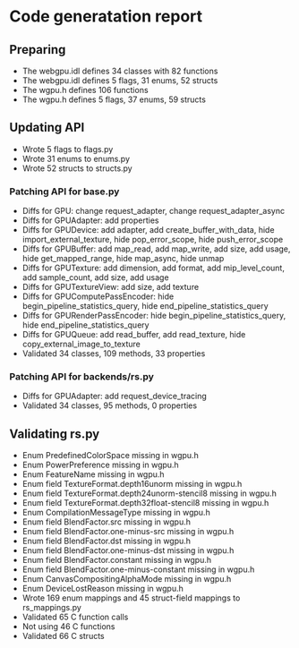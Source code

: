 # Code generatation report
## Preparing
* The webgpu.idl defines 34 classes with 82 functions
* The webgpu.idl defines 5 flags, 31 enums, 52 structs
* The wgpu.h defines 106 functions
* The wgpu.h defines 5 flags, 37 enums, 59 structs
## Updating API
* Wrote 5 flags to flags.py
* Wrote 31 enums to enums.py
* Wrote 52 structs to structs.py
### Patching API for base.py
* Diffs for GPU: change request_adapter, change request_adapter_async
* Diffs for GPUAdapter: add properties
* Diffs for GPUDevice: add adapter, add create_buffer_with_data, hide import_external_texture, hide pop_error_scope, hide push_error_scope
* Diffs for GPUBuffer: add map_read, add map_write, add size, add usage, hide get_mapped_range, hide map_async, hide unmap
* Diffs for GPUTexture: add dimension, add format, add mip_level_count, add sample_count, add size, add usage
* Diffs for GPUTextureView: add size, add texture
* Diffs for GPUComputePassEncoder: hide begin_pipeline_statistics_query, hide end_pipeline_statistics_query
* Diffs for GPURenderPassEncoder: hide begin_pipeline_statistics_query, hide end_pipeline_statistics_query
* Diffs for GPUQueue: add read_buffer, add read_texture, hide copy_external_image_to_texture
* Validated 34 classes, 109 methods, 33 properties
### Patching API for backends/rs.py
* Diffs for GPUAdapter: add request_device_tracing
* Validated 34 classes, 95 methods, 0 properties
## Validating rs.py
* Enum PredefinedColorSpace missing in wgpu.h
* Enum PowerPreference missing in wgpu.h
* Enum FeatureName missing in wgpu.h
* Enum field TextureFormat.depth16unorm missing in wgpu.h
* Enum field TextureFormat.depth24unorm-stencil8 missing in wgpu.h
* Enum field TextureFormat.depth32float-stencil8 missing in wgpu.h
* Enum CompilationMessageType missing in wgpu.h
* Enum field BlendFactor.src missing in wgpu.h
* Enum field BlendFactor.one-minus-src missing in wgpu.h
* Enum field BlendFactor.dst missing in wgpu.h
* Enum field BlendFactor.one-minus-dst missing in wgpu.h
* Enum field BlendFactor.constant missing in wgpu.h
* Enum field BlendFactor.one-minus-constant missing in wgpu.h
* Enum CanvasCompositingAlphaMode missing in wgpu.h
* Enum DeviceLostReason missing in wgpu.h
* Wrote 169 enum mappings and 45 struct-field mappings to rs_mappings.py
* Validated 65 C function calls
* Not using 46 C functions
* Validated 66 C structs

